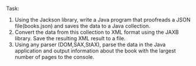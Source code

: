 Task:

1. Using the Jackson library, write a Java program that proofreads a JSON file(books.json) and saves the data to a Java collection.
3. Convert the data from this collection to XML format using the JAXB library. Save the resulting XML result to a file.
4. Using any parser (DOM,SAX,StAX), parse the data in the Java application and output information about the book with the largest number of pages to the console.

